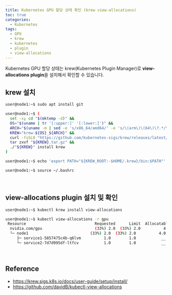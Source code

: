 ```yaml
---
title: Kubernetes GPU 할당 상태 확인 (krew view-allocations)
toc: true
categories:
  - Kubernetes
tags:
  - GPU
  - krew
  - kubernetes
  - plugin
  - view-allocations
---
```


Kubernetes GPU 할당 상태는 krew(Kubernetes Plugin Manager)로 **view-allocations plugin**을 설치해서 확인할 수 있습니다.

## **krew 설치**

```bash
user@node1:~$ sudo apt install git

user@node1:~$ (
  set -x; cd "$(mktemp -d)" &&
  OS="$(uname | tr '[:upper:]' '[:lower:]')" &&
  ARCH="$(uname -m | sed -e 's/x86_64/amd64/' -e 's/\(arm\)\(64\)\?.*/\1\2/' -e 's/aarch64$/arm64/')" &&
  KREW="krew-${OS}_${ARCH}" &&
  curl -fsSLO "https://github.com/kubernetes-sigs/krew/releases/latest/download/${KREW}.tar.gz" &&
  tar zxvf "${KREW}.tar.gz" &&
  ./"${KREW}" install krew
)

user@node1:~$ echo 'export PATH="${KREW_ROOT:-$HOME/.krew}/bin:$PATH"' >> ~/.bashrc

user@node1:~$ source ~/.bashrc
```

<br>

## **view-allocations plugin 설치 및 확인**

```bash
user@node1:~$ kubectl krew install view-allocations

user@node1:~$ kubectl view-allocations -r gpu
 Resource                              Requested      Limit  Allocatable  Free
  nvidia.com/gpu                       (33%) 2.0  (33%) 2.0          4.0   2.0
  └─ node1                           (33%) 2.0  (33%) 2.0          4.0   2.0
     ├─ service1-5857475c4b-q6lvm          1.0        1.0           __    __
     └─ service2-7d7d995df-ltfcv           1.0        1.0           __    __
```

<br>

## **Reference**

* <https://krew.sigs.k8s.io/docs/user-guide/setup/install/>
* <https://github.com/davidB/kubectl-view-allocations>
